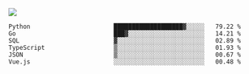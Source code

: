 ![](https://github-profile-summary-cards.vercel.app/api/cards/profile-details?username=igtm&theme=dracula)
<!--START_SECTION:waka-->

```text
Python                       ███████████████████▓░░░░░   79.22 %
Go                           ███▓░░░░░░░░░░░░░░░░░░░░░   14.21 %
SQL                          ▓░░░░░░░░░░░░░░░░░░░░░░░░   02.89 %
TypeScript                   ▒░░░░░░░░░░░░░░░░░░░░░░░░   01.93 %
JSON                         ▒░░░░░░░░░░░░░░░░░░░░░░░░   00.67 %
Vue.js                       ░░░░░░░░░░░░░░░░░░░░░░░░░   00.48 %
```

<!--END_SECTION:waka-->
